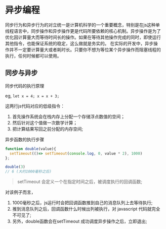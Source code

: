 # 异步编程

同步行为和异步行为的对立统一是计算机科学的一个重要概念，特别是在js这种单线程语言中，同步操作和异步操作更是代码所要依赖的核心机制。异步操作是为了优化因计算量大而等待时间长的操作。如果在等待其他操作完成的同时，即使运行其他指令，也能保证系统的稳定，这么做就是务实的。
在实际的开发中，异步操作并不一定要计算量大或者耗时长。只要你不想为等位某个异步操作而阻塞线程的执行，任何时候都可以使用。



## 同步与异步

同步代码的执行原理

eg, `let x = 4; x = x + 3;`

这两行js代码对应的低级指令：
1. 首先操作系统会在栈内存上分配一个存储浮点数值的空间；
2. 然后针对这个值做一次数学计算；
3. 把计算结果写回之前分配的内存空间;


异步函数的执行步骤

```js
function double(value){
  setTimeout(()=> setTimeout(console.log, 0, value * 2), 1000)
};

double(3)
// 6 (大约1000毫秒之后)
```

> setTimeout 会定义一个在指定时间之后，被调度执行的回调函数;

对该例子而言，
1. 1000毫秒之后，js运行时会把回调函数推到自己的消息队列上去等待执行;
2. 推到消息队列之后，回调函数什么时候出列被执行，对 javascript 代码就完全不可见了;
3. 另外，double函数会在setTimeout 成功调度异步操作之后，立即退出;


